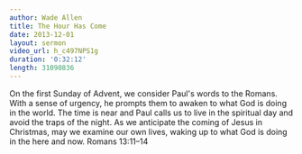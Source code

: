 ```yaml
--- 
author: Wade Allen 
title: The Hour Has Come 
date: 2013-12-01 
layout: sermon
video_url: h_c497NPS1g
duration: '0:32:12'
length: 31090836
---
```


On the first Sunday of Advent, we consider Paul's words to the Romans. With a sense of urgency, he prompts them to awaken to what God is doing in the world. The time is near and Paul calls us to live in the spiritual day and avoid the traps of the night. As we anticipate the coming of Jesus in Christmas, may we examine our own lives, waking up to what God is doing in the here and now. Romans 13:11–14
